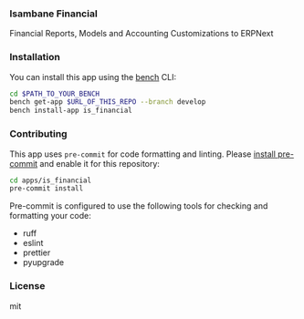 ### Isambane Financial

Financial Reports, Models and Accounting Customizations to ERPNext

### Installation

You can install this app using the [bench](https://github.com/frappe/bench) CLI:

```bash
cd $PATH_TO_YOUR_BENCH
bench get-app $URL_OF_THIS_REPO --branch develop
bench install-app is_financial
```

### Contributing

This app uses `pre-commit` for code formatting and linting. Please [install pre-commit](https://pre-commit.com/#installation) and enable it for this repository:

```bash
cd apps/is_financial
pre-commit install
```

Pre-commit is configured to use the following tools for checking and formatting your code:

- ruff
- eslint
- prettier
- pyupgrade

### License

mit
